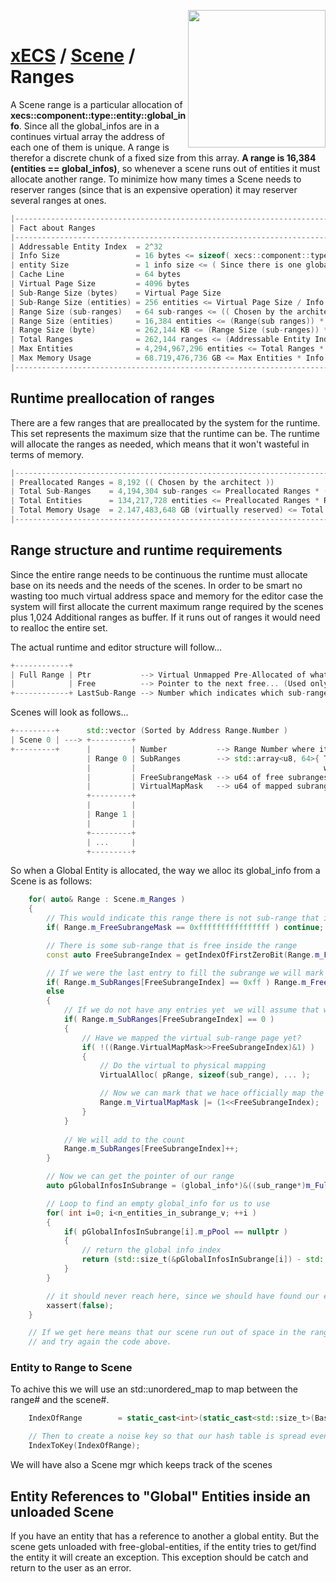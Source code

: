 <img src="https://i.imgur.com/TyjrCTS.jpg" align="right" width="220px" /><br>
# [xECS](xECS.md) / [Scene](xecs_scene.md) / Ranges

A Scene range is a particular allocation of **xecs::component::type::entity::global_info**. Since all the global_infos are in a continues virtual array the address of each one of them is unique. A range is therefor a discrete chunk of a fixed size from this array. **A range is 16,384 (entities == global_infos)**, so whenever a scene runs out of entities it must allocate another range. To minimize how many times a Scene needs to reserver ranges (since that is an expensive operation) it may reserver several ranges at ones.

~~~cpp
|----------------------------------------------------------------------------------------------------|
| Fact about Ranges                                                                                  |
|----------------------------------------------------------------------------------------------------|
| Addressable Entity Index  = 2^32                                                                   |
| Info Size                 = 16 bytes <= sizeof( xecs::component::type::entity::global_info )       |
| entity Size               = 1 info size <= ( Since there is one global_info per entity )           |
| Cache Line                = 64 bytes                                                               |
| Virtual Page Size         = 4096 bytes                                                             |
| Sub-Range Size (bytes)    = Virtual Page Size                                                      |
| Sub-Range Size (entities) = 256 entities <= Virtual Page Size / Info Size                          |
| Range Size (sub-ranges)   = 64 sub-ranges <= (( Chosen by the architect ))                         |
| Range Size (entities)     = 16,384 entities <= (Range(sub ranges)) * (Sub-Range Size(entities))    |
| Range Size (byte)         = 262,144 KB <= (Range Size (sub-ranges)) * (Sub-Range Size (bytes))     |
| Total Ranges              = 262,144 ranges <= (Addressable Entity Index) / (Range Size(entities))  |
| Max Entities              = 4,294,967,296 entities <= Total Ranges * (Range Size(entities))        |
| Max Memory Usage          = 68.719,476,736 GB <= Max Entities * Info Size                          |
|----------------------------------------------------------------------------------------------------|
~~~

## Runtime preallocation of ranges

There are a few ranges that are preallocated by the system for the runtime. This set represents the maximum size that the runtime can be. The runtime will allocate the ranges as needed, which means that it won't wasteful in terms of memory.

~~~cpp
|----------------------------------------------------------------------------------------------------|
| Preallocated Ranges = 8,192 (( Chosen by the architect ))                                          |
| Total Sub-Ranges    = 4,194,304 sub-ranges <= Preallocated Ranges * (Range Size (sub-ranges))      |
| Total Entities      = 134,217,728 entities <= Preallocated Ranges * Range Size (entities)          |
| Total Memory Usage  = 2.147,483,648 GB (virtually reserved) <= Total Entities * Info Size          |
|----------------------------------------------------------------------------------------------------|
~~~

## Range structure and runtime requirements

Since the entire range needs to be continuous the runtime must allocate base on its needs and the needs of the scenes. In order to be smart no wasting too much virtual address space and memory for the editor case the system will first allocate the current maximum range required by the scenes plus 1,024 Additional ranges as buffer. If it runs out of ranges it would need to realloc the entire set.

The actual runtime and editor structure will follow...
~~~cpp
+------------+
| Full Range | Ptr           --> Virtual Unmapped Pre-Allocated of what is likely needed plus the buffer
|            | Free          --> Pointer to the next free... (Used only for the runtime)
+------------+ LastSub-Range --> Number which indicates which sub-range was last allocated so it knows when it runs out of memory which other sub-range to alloc
~~~

Scenes will look as follows...
~~~cpp
+---------+      std::vector (Sorted by Address Range.Number )
| Scene 0 | ---> +---------+
+---------+      |         | Number           --> Range Number where it starts
                 | Range 0 | SubRanges        --> std::array<u8, 64>{ Tells how many entries are in used in this range,
                 |         |                                          when full it will turn on the bit in the FreeSubrangeMask }
                 |         | FreeSubrangeMask --> u64 of free subranges
                 |         | VirtualMapMask   --> u64 of mapped subranges
                 +---------+
                 |         | 
                 | Range 1 | 
                 |         |
                 +---------+
                 | ...     | 
                 +---------+
~~~

So when a Global Entity is allocated, the way we alloc its global_info from a Scene is as follows:

~~~cpp
    for( auto& Range : Scene.m_Ranges )
    {
        // This would indicate this range there is not sub-range that is free so we need to move to the next one
        if( Range.m_FreeSubrangeMask == 0xffffffffffffffff ) continue;

        // There is some sub-range that is free inside the range 
        const auto FreeSubrangeIndex = getIndexOfFirstZeroBit(Range.m_FreeSubrangeMask);

        // If we were the last entry to fill the subrange we will mark the FreeSubrage Bit as 1
        if( Range.m_SubRanges[FreeSubrangeIndex] == 0xff ) Range.m_FreeSubrangeMask |= (1<<FreeSubrangeIndex);
        else
        {
            // If we do not have any entries yet  we will assume that we have not mapped this sub-range yet. If we had then the Alloc will fail but we don't care.
            if( Range.m_SubRanges[FreeSubrangeIndex] == 0 ) 
            {
                // Have we mapped the virtual sub-range page yet?
                if( !((Range.VirtualMapMask>>FreeSubrangeIndex)&1) ) 
                {
                    // Do the virtual to physical mapping
                    VirtualAlloc( pRange, sizeof(sub_range), ... );

                    // Now we can mark that we hace officially map the sub-range
                    Range.m_VirtualMapMask |= (1<<FreeSubrangeIndex);
                }
            }
            
            // We will add to the count
            Range.m_SubRanges[FreeSubrangeIndex]++;
        } 

        // Now we can get the pointer of our range
        auto pGlobalInfosInSubrange = (global_info*)&((sub_range*)m_FullRange->m_Ptr)[ Range.m_Number * n_subranges_per_range_v + FreeSubrangeIndex ];

        // Loop to find an empty global_info for us to use
        for( int i=0; i<n_entities_in_subrange_v; ++i )
        {
            if( pGlobalInfosInSubrange[i].m_pPool == nullptr )
            {
                // return the global info index
                return (std::size_t(&pGlobalInfosInSubrange[i]) - std::size_t(m_FullRange->m_Ptr)) / sizeof(global_info);
            }
        }

        // it should never reach here, since we should have found our entry in the above code 
        xassert(false);
    }

    // If we get here means that our scene run out of space in the ranges, this means we will need to alloc another range
    // and try again the code above. 
~~~

### Entity to Range to Scene

To achive this we will use an std::unordered_map to map between the range# and the scene#. 
~~~cpp
    IndexOfRange        = static_cast<int>(static_cast<std::size_t>(BaseAddressOfGlobalInfo - AddressEntityGlobalInfo) / (# entity per range)) - (Preallocated Ranges)))

    // Then to create a noise key so that our hash table is spread evenly we will convert our Index To a Key
    IndexToKey(IndexOfRange);
~~~

We will have also a Scene mgr which keeps track of the scenes


## Entity References to "Global" Entities inside an unloaded Scene

If you have an entity that has a reference to another a global entity. But the scene gets unloaded with free-global-entities, if the entity tries to get/find the entity it will create an exception. This exception should be catch and return to the user as an error. 

